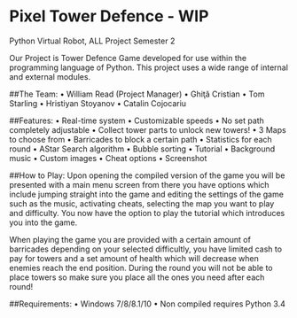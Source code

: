 # Pixel Tower Defence - WIP

Python Virtual Robot, ALL Project Semester 2

Our Project is Tower Defence Game developed for use within the programming language of Python. This project uses a wide range of internal and external modules.

##The Team:
•	William Read (Project Manager)
•	Ghiţă Cristian
•	Tom Starling
•	Hristiyan Stoyanov
•	Catalin Cojocariu

##Features:
•	Real-time system
•	Customizable speeds
•	No set path completely adjustable
•	Collect tower parts to unlock new towers!
•	3 Maps to choose from
•	Barricades to block a certain path
•	Statistics for each round 
•	AStar Search algorithm
•	Bubble sorting
•	Tutorial
•	Background music
•	Custom images
•	Cheat options
•	Screenshot

##How to Play:
Upon opening the compiled version of the game you will be presented with a main menu screen from there you have options which include jumping straight into the game and editing the settings of the game such as the music, activating cheats, selecting the map you want to play and difficulty. You now have the option to play the tutorial which introduces you into the game.

When playing the game you are provided with a certain amount of barricades depending on your selected difficultly, you have limited cash to pay for towers and a set amount of health which will decrease when enemies reach the end position. During the round you will not be able to place towers so make sure you place all the ones you need after each round!

##Requirements:
•	Windows 7/8/8.1/10
• Non compiled requires Python 3.4
